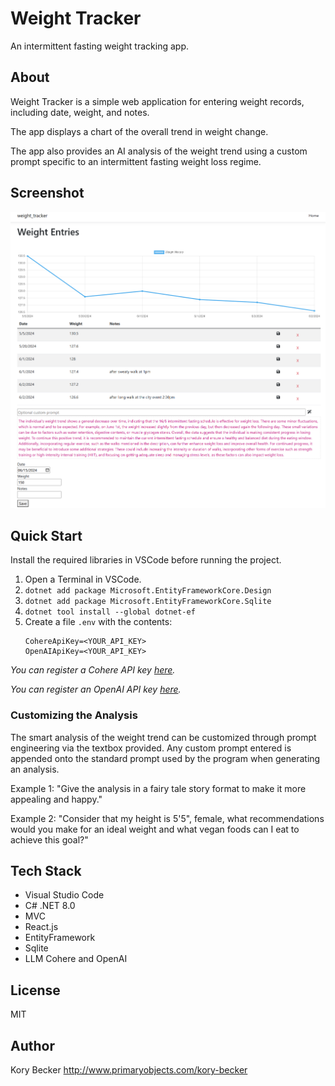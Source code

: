 Weight Tracker
==============

An intermittent fasting weight tracking app.

## About

Weight Tracker is a simple web application for entering weight records, including date, weight, and notes.

The app displays a chart of the overall trend in weight change.

The app also provides an AI analysis of the weight trend using a custom prompt specific to an intermittent fasting weight loss regime.

## Screenshot

![Weight Tracker app](screenshot.png)

## Quick Start

Install the required libraries in VSCode before running the project.

1. Open a Terminal in VSCode.
2. `dotnet add package Microsoft.EntityFrameworkCore.Design`
3. `dotnet add package Microsoft.EntityFrameworkCore.Sqlite`
4. `dotnet tool install --global dotnet-ef`
5. Create a file `.env` with the contents:
    ```
    CohereApiKey=<YOUR_API_KEY>
    OpenAIApiKey=<YOUR_API_KEY>
    ````

*You can register a Cohere API key [here](https://dashboard.cohere.com/api-keys).*

*You can register an OpenAI API key [here](https://platform.openai.com/account/api-keys).*

### Customizing the Analysis

The smart analysis of the weight trend can be customized through prompt engineering via the textbox provided. Any custom prompt entered is appended onto the standard prompt used by the program when generating an analysis.

Example 1: "Give the analysis in a fairy tale story format to make it more appealing and happy."

Example 2: "Consider that my height is 5'5", female, what recommendations would you make for an ideal weight and what vegan foods can I eat to achieve this goal?"

## Tech Stack

- Visual Studio Code
- C# .NET 8.0
- MVC
- React.js
- EntityFramework
- Sqlite
- LLM Cohere and OpenAI

## License

MIT

## Author

Kory Becker http://www.primaryobjects.com/kory-becker